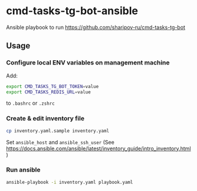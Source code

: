 # cmd-tasks-tg-bot-ansible

Ansible playbook to run https://github.com/sharipov-ru/cmd-tasks-tg-bot

## Usage

### Configure local ENV variables on management machine

Add:

```bash
export CMD_TASKS_TG_BOT_TOKEN=value
export CMD_TASKS_REDIS_URL=value
```

to `.bashrc` or `.zshrc`

### Create & edit inventory file

```bash
cp inventory.yaml.sample inventory.yaml
```

Set `ansible_host` and `ansible_ssh_user` (See https://docs.ansible.com/ansible/latest/inventory_guide/intro_inventory.html) 

### Run ansible

```bash
ansible-playbook -i inventory.yaml playbook.yaml
```




